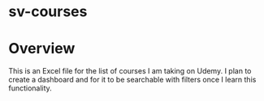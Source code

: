 # sv-courses

# Overview
This is an Excel file for the list of courses I am taking on Udemy. I plan to create a dashboard and for it to be searchable with filters once I
learn this functionality.
